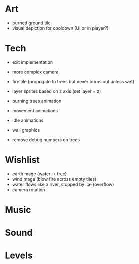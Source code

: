# Art
- burned ground tile
- visual depiction for cooldown (UI or in player?)

# Tech
- exit implementation
- more complex camera
- fire tile (propogate to trees but never burns out unless wet)
- layer sprites based on z axis (set layer = z)

- burning trees animation
- movement animations
- idle animations
- wall graphics

- remove debug numbers on trees

# Wishlist
- earth mage (water -> tree)
- wind mage (blow fire across empty tiles)
- water flows like a river, stopped by ice (overflow)
- camera rotation

# Music

# Sound

# Levels
